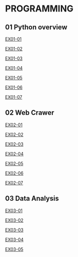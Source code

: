 # PROGRAMMING 
## 01 Python overview

[EX01-01 ](EX01_01_加法器.ipynb)

[EX01-02 ](EX01_02_BMI_計算.ipynb)

[EX01-03 ](EX01_03_Rock_Paper_Scissors.ipynb)

[EX01-04 ](EX01_04_終極密碼.ipynb)

[EX01-05 ](EX01_05_Caesar_Cipher_Encode_and_decode.ipynb)

[EX01-06 ](EX01_06_簡易購物車.ipynb)

[EX01-07 ](EX01_07_美食資訊查詢.ipynb)

## 02 Web Crawer

[EX02-01 ](EX02_01_My_Chatbot.ipynb)

[EX02-02 ](EX02_02_高雄紅橘線捷運車站位置查詢.ipynb)

[EX02-03 ](EX02_03_Yahoo_新聞儲存_Google_試算表.ipynb)

[EX02-04 ](EX02_04_Download_Pokemon_Images.ipynb)

[EX02-05 ](EX02_05_PTT_Gossiping.ipynb)

[EX02-06 ](EX02_06_開眼電影.ipynb)

[EX02-07 ](EX02_07_KKDay.ipynb)

## 03 Data Analysis

[EX03-01 ](EX03_01_公司薪資概況Ⅰ.ipynb)

[EX03-02 ](EX03_02_公司薪資概況Ⅱ.ipynb)

[EX03-03 ](EX03_03_空氣品質指標(AQI).ipynb)

[EX03-04 ]()

[EX03-05 ]()
